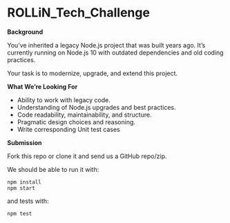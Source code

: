 # ROLLiN_Tech_Challenge

**Background**

You’ve inherited a legacy Node.js project that was built years ago.
It’s currently running on Node.js 10 with outdated dependencies and old coding practices.

Your task is to modernize, upgrade, and extend this project.

**What We’re Looking For**

- Ability to work with legacy code.
- Understanding of Node.js upgrades and best practices.
- Code readability, maintainability, and structure.
- Pragmatic design choices and reasoning.
- Write corresponding Unit test cases



**Submission**

Fork this repo or clone it and send us a GitHub repo/zip.

We should be able to run it with:

```
npm install
npm start
```


and tests with:

`npm test`